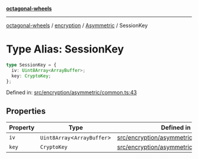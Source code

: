 [**octagonal-wheels**](../../../README.md)

***

[octagonal-wheels](../../../modules.md) / [encryption](../../README.md) / [Asymmetric](../README.md) / SessionKey

# Type Alias: SessionKey

```ts
type SessionKey = {
  iv: Uint8Array<ArrayBuffer>;
  key: CryptoKey;
};
```

Defined in: [src/encryption/asymmetric/common.ts:43](https://github.com/vrtmrz/octagonal-wheels/blob/main/src/encryption/asymmetric/common.ts#L43)

## Properties

| Property | Type | Defined in |
| ------ | ------ | ------ |
| <a id="iv"></a> `iv` | `Uint8Array`\<`ArrayBuffer`\> | [src/encryption/asymmetric/common.ts:45](https://github.com/vrtmrz/octagonal-wheels/blob/main/src/encryption/asymmetric/common.ts#L45) |
| <a id="key"></a> `key` | `CryptoKey` | [src/encryption/asymmetric/common.ts:44](https://github.com/vrtmrz/octagonal-wheels/blob/main/src/encryption/asymmetric/common.ts#L44) |
